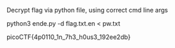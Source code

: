 Decrypt flag via python file, using correct cmd line args


python3 ende.py -d flag.txt.en < pw.txt


picoCTF{4p0110_1n_7h3_h0us3_192ee2db}

